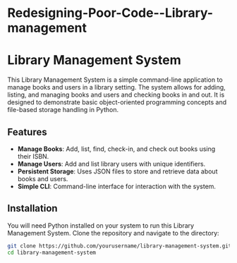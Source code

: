 # Redesigning-Poor-Code--Library-management
# Library Management System

This Library Management System is a simple command-line application to manage books and users in a library setting. The system allows for adding, listing, and managing books and users and checking books in and out. It is designed to demonstrate basic object-oriented programming concepts and file-based storage handling in Python.

## Features

- **Manage Books**: Add, list, find, check-in, and check out books using their ISBN.
- **Manage Users**: Add and list library users with unique identifiers.
- **Persistent Storage**: Uses JSON files to store and retrieve data about books and users.
- **Simple CLI**: Command-line interface for interaction with the system.

## Installation

You will need Python installed on your system to run this Library Management System. Clone the repository and navigate to the directory:

```bash
git clone https://github.com/yourusername/library-management-system.git
cd library-management-system

 
